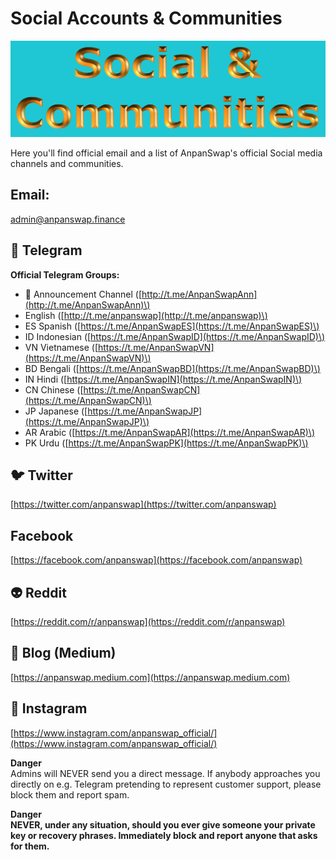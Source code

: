 # Social Accounts & Communities

![](img-telegram-2021-10-10-16-14-35.png)

Here you'll find official email and a list of AnpanSwap's official Social media channels and communities.

## Email:   
admin@anpanswap.finance

## 💬 Telegram

**Official Telegram Groups:**

* 📣 Announcement Channel \([http://t.me/AnpanSwapAnn](http://t.me/AnpanSwapAnn)\) 
* English \([http://t.me/anpanswap](http://t.me/anpanswap)\) 
* ES Spanish \([https://t.me/AnpanSwapES](https://t.me/AnpanSwapES)\)
* ID Indonesian \([https://t.me/AnpanSwapID](https://t.me/AnpanSwapID)\)
* VN Vietnamese \([https://t.me/AnpanSwapVN](https://t.me/AnpanSwapVN)\)
* BD Bengali \([https://t.me/AnpanSwapBD](https://t.me/AnpanSwapBD)\)
* IN Hindi \([https://t.me/AnpanSwapIN](https://t.me/AnpanSwapIN)\)
* CN Chinese \([https://t.me/AnpanSwapCN](https://t.me/AnpanSwapCN)\)
* JP Japanese \([https://t.me/AnpanSwapJP](https://t.me/AnpanSwapJP)\)
* AR Arabic \([https://t.me/AnpanSwapAR](https://t.me/AnpanSwapAR)\)
* PK Urdu \([https://t.me/AnpanSwapPK](https://t.me/AnpanSwapPK)\)

## 🐦 Twitter

[https://twitter.com/anpanswap](https://twitter.com/anpanswap)

## Facebook

[https://facebook.com/anpanswap](https://facebook.com/anpanswap)

## 👽 Reddit

[https://reddit.com/r/anpanswap](https://reddit.com/r/anpanswap)

## 📰 Blog \(Medium\)

[https://anpanswap.medium.com](https://anpanswap.medium.com)

## 🤳 Instagram

[https://www.instagram.com/anpanswap_official/](https://www.instagram.com/anpanswap_official/)

**Danger**  
Admins will NEVER send you a direct message. If anybody approaches you directly on e.g. Telegram pretending to represent customer support, please block them and report spam.

**Danger**  
**NEVER, under any situation, should you ever give someone your private key or recovery phrases. Immediately block and report anyone that asks for them.**